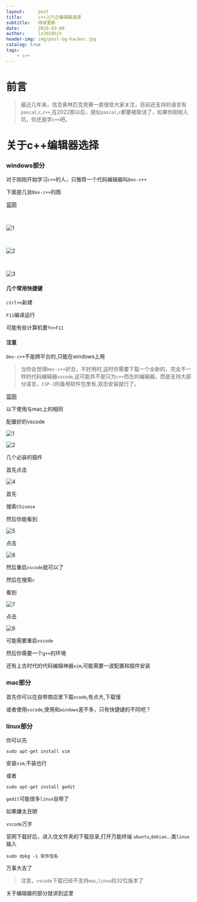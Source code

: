 ```yaml
---
layout:     post
title:      c++入门之编辑器选择
subtitle:   持续更新
date:       2020-03-09
author:     lz2019hjh
header-img: img/post-bg-hacker.jpg
catalog: true
tags:
    - c++
---
```


# 前言

> 最近几年来，信息奥林匹克竞赛一直很受大家关注，目前还支持的语言有 `pascal`,`c`,`c++`,在2022那以后，貌似`pascal`,`c`都要被取消了，如果你刚刚入坑，你还是学`c++`吧。

# 关于c++编辑器选择

### windows部分

对于刚刚开始学习`c++`的人，只推荐一个代码编辑器叫`Dev-c++`

下面是几张`Dev-c++`的图

[官网](https://sourceforge.net/projects/orwelldevcpp/)

<br>

![1](https://tva1.sinaimg.cn/large/00831rSTly1gco0deg8syj31c00u07h1.jpg)

<br>

![2](https://tva1.sinaimg.cn/large/00831rSTly1gco0ddnjayj31c00u0kcj.jpg)

<br>

![3](https://tva1.sinaimg.cn/large/00831rSTly1gco0dcswhpj31c00u0trv.jpg)

#### 几个常用快捷键

`ctrl+n`新建

`F11`编译运行

可能有些计算机要`fn+F11`

#### 注意

`Dev-c++`不是跨平台的,只能在windows上用


> 当你会觉得`Dev-c++`好丑，不好用时,这时你需要下载一个全新的，完全不一样的代码编辑器`vscode`,这可能并不是只为`c++`而生的编辑器，而是支持大部分语言，`CSP-J`的备用软件包里有,双击安装就行了。

[官网](https://code.visualstudio.com/)

以下使用与mac上的相同

配置好的vscode

![1](https://tva1.sinaimg.cn/large/00831rSTly1gcp6cyusp5j319n0u019n.jpg)

![2](https://tva1.sinaimg.cn/large/00831rSTly1gcp6dqewg8j319n0u0e7g.jpg)

几个必装的插件

首先点击

![4](https://tva1.sinaimg.cn/large/00831rSTly1gco0oivcxhj3030032a9y.jpg)

首先

搜索`Chinese`

然后你能看到

![5](https://tva1.sinaimg.cn/large/00831rSTly1gco0tlecqwj308i040mxb.jpg)

点击

![6](https://tva1.sinaimg.cn/large/00831rSTly1gcouxaa2fnj302i01aglh.jpg)

然后重启`vscode`就可以了

然后在搜索`c`

看到

![7](https://tva1.sinaimg.cn/large/00831rSTly1gcoyz55cz1j30980423yo.jpg)

点击

![6](https://tva1.sinaimg.cn/large/00831rSTly1gcouxaa2fnj302i01aglh.jpg)

可能需要重启`vscode`

然后你需要一个`g++`的环境

还有上古时代的代码编辑神器`vim`,可能需要一波配置和插件安装

### mac部分

首先你可以在自带商店里下载`xcode`,有点大,下载慢

或者使用`vscode`,使用和`windows`差不多，只有快捷键的不同吧？

### linux部分

你可以先

    sudo apt-get install vim

安装`vim`,不装也行

或者

    sudo apt-get install gedit

`gedit`可能很多`linux`自带了

如果嫌太丑陋

`vscode`万岁

官网下载好后，进入住文件夹的下载目录,打开万能终端
`ubuntu`,`debian`...类`linux`输入

    sudo dpkg -i 软件包名

万事大吉了

> 注意，`vscode`下载已经不支持`mac`,`linux`的32位版本了

关于编辑器的部分就讲到这里
